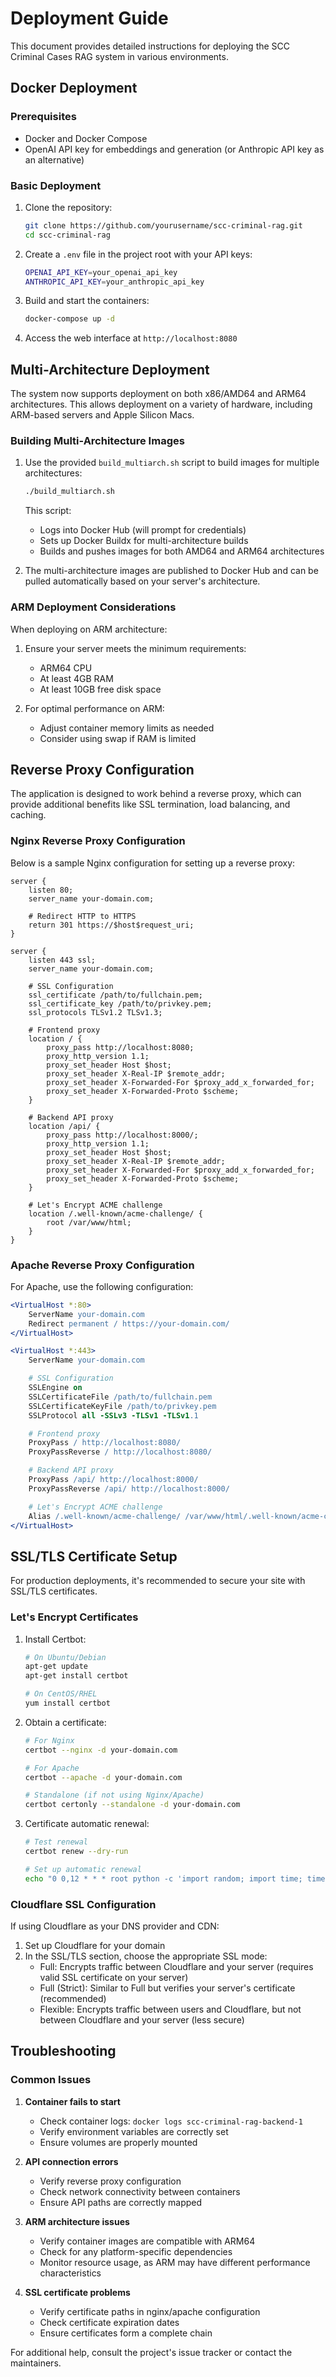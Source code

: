 # Deployment Guide

This document provides detailed instructions for deploying the SCC Criminal Cases RAG system in various environments.

## Docker Deployment

### Prerequisites

- Docker and Docker Compose
- OpenAI API key for embeddings and generation (or Anthropic API key as an alternative)

### Basic Deployment

1. Clone the repository:

   ```bash
   git clone https://github.com/yourusername/scc-criminal-rag.git
   cd scc-criminal-rag
   ```

2. Create a `.env` file in the project root with your API keys:

   ```bash
   OPENAI_API_KEY=your_openai_api_key
   ANTHROPIC_API_KEY=your_anthropic_api_key
   ```

3. Build and start the containers:

   ```bash
   docker-compose up -d
   ```

4. Access the web interface at `http://localhost:8080`

## Multi-Architecture Deployment

The system now supports deployment on both x86/AMD64 and ARM64 architectures. This allows deployment on a variety of hardware, including ARM-based servers and Apple Silicon Macs.

### Building Multi-Architecture Images

1. Use the provided `build_multiarch.sh` script to build images for multiple architectures:

   ```bash
   ./build_multiarch.sh
   ```

   This script:

   - Logs into Docker Hub (will prompt for credentials)
   - Sets up Docker Buildx for multi-architecture builds
   - Builds and pushes images for both AMD64 and ARM64 architectures

2. The multi-architecture images are published to Docker Hub and can be pulled automatically based on your server's architecture.

### ARM Deployment Considerations

When deploying on ARM architecture:

1. Ensure your server meets the minimum requirements:

   - ARM64 CPU
   - At least 4GB RAM
   - At least 10GB free disk space

2. For optimal performance on ARM:
   - Adjust container memory limits as needed
   - Consider using swap if RAM is limited

## Reverse Proxy Configuration

The application is designed to work behind a reverse proxy, which can provide additional benefits like SSL termination, load balancing, and caching.

### Nginx Reverse Proxy Configuration

Below is a sample Nginx configuration for setting up a reverse proxy:

```nginx
server {
    listen 80;
    server_name your-domain.com;

    # Redirect HTTP to HTTPS
    return 301 https://$host$request_uri;
}

server {
    listen 443 ssl;
    server_name your-domain.com;

    # SSL Configuration
    ssl_certificate /path/to/fullchain.pem;
    ssl_certificate_key /path/to/privkey.pem;
    ssl_protocols TLSv1.2 TLSv1.3;

    # Frontend proxy
    location / {
        proxy_pass http://localhost:8080;
        proxy_http_version 1.1;
        proxy_set_header Host $host;
        proxy_set_header X-Real-IP $remote_addr;
        proxy_set_header X-Forwarded-For $proxy_add_x_forwarded_for;
        proxy_set_header X-Forwarded-Proto $scheme;
    }

    # Backend API proxy
    location /api/ {
        proxy_pass http://localhost:8000/;
        proxy_http_version 1.1;
        proxy_set_header Host $host;
        proxy_set_header X-Real-IP $remote_addr;
        proxy_set_header X-Forwarded-For $proxy_add_x_forwarded_for;
        proxy_set_header X-Forwarded-Proto $scheme;
    }

    # Let's Encrypt ACME challenge
    location /.well-known/acme-challenge/ {
        root /var/www/html;
    }
}
```

### Apache Reverse Proxy Configuration

For Apache, use the following configuration:

```apache
<VirtualHost *:80>
    ServerName your-domain.com
    Redirect permanent / https://your-domain.com/
</VirtualHost>

<VirtualHost *:443>
    ServerName your-domain.com

    # SSL Configuration
    SSLEngine on
    SSLCertificateFile /path/to/fullchain.pem
    SSLCertificateKeyFile /path/to/privkey.pem
    SSLProtocol all -SSLv3 -TLSv1 -TLSv1.1

    # Frontend proxy
    ProxyPass / http://localhost:8080/
    ProxyPassReverse / http://localhost:8080/

    # Backend API proxy
    ProxyPass /api/ http://localhost:8000/
    ProxyPassReverse /api/ http://localhost:8000/

    # Let's Encrypt ACME challenge
    Alias /.well-known/acme-challenge/ /var/www/html/.well-known/acme-challenge/
</VirtualHost>
```

## SSL/TLS Certificate Setup

For production deployments, it's recommended to secure your site with SSL/TLS certificates.

### Let's Encrypt Certificates

1. Install Certbot:

   ```bash
   # On Ubuntu/Debian
   apt-get update
   apt-get install certbot

   # On CentOS/RHEL
   yum install certbot
   ```

2. Obtain a certificate:

   ```bash
   # For Nginx
   certbot --nginx -d your-domain.com

   # For Apache
   certbot --apache -d your-domain.com

   # Standalone (if not using Nginx/Apache)
   certbot certonly --standalone -d your-domain.com
   ```

3. Certificate automatic renewal:

   ```bash
   # Test renewal
   certbot renew --dry-run

   # Set up automatic renewal
   echo "0 0,12 * * * root python -c 'import random; import time; time.sleep(random.random() * 3600)' && certbot renew" | sudo tee -a /etc/crontab > /dev/null
   ```

### Cloudflare SSL Configuration

If using Cloudflare as your DNS provider and CDN:

1. Set up Cloudflare for your domain
2. In the SSL/TLS section, choose the appropriate SSL mode:
   - Full: Encrypts traffic between Cloudflare and your server (requires valid SSL certificate on your server)
   - Full (Strict): Similar to Full but verifies your server's certificate (recommended)
   - Flexible: Encrypts traffic between users and Cloudflare, but not between Cloudflare and your server (less secure)

## Troubleshooting

### Common Issues

1. **Container fails to start**

   - Check container logs: `docker logs scc-criminal-rag-backend-1`
   - Verify environment variables are correctly set
   - Ensure volumes are properly mounted

2. **API connection errors**

   - Verify reverse proxy configuration
   - Check network connectivity between containers
   - Ensure API paths are correctly mapped

3. **ARM architecture issues**

   - Verify container images are compatible with ARM64
   - Check for any platform-specific dependencies
   - Monitor resource usage, as ARM may have different performance characteristics

4. **SSL certificate problems**
   - Verify certificate paths in nginx/apache configuration
   - Check certificate expiration dates
   - Ensure certificates form a complete chain

For additional help, consult the project's issue tracker or contact the maintainers.
